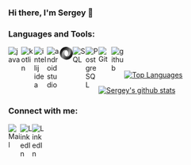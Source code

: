 ### Hi there, I'm Sergey 👋

### Languages and Tools:

[<img align="left" alt="java" width="26px" src="https://img.icons8.com/color/240/000000/java-coffee-cup-logo.png" />](https://docs.oracle.com/en/java/)
[<img align="left" alt="kotlin" width="26px" src="https://img.icons8.com/color/240/000000/kotlin.png" />](https://kotlinlang.org/)
[<img align="left" alt="intellij idea" width="26px" src="https://img.icons8.com/color/240/000000/intellij-idea.png" />](https://www.jetbrains.com/idea/)
[<img align="left" alt="android studio" width="26px" src="https://img.icons8.com/color/240/000000/android-os.png" />](https://developer.android.com/studio)
[<img align="left" alt="json" width="26px" src="https://raw.githubusercontent.com/github/explore/80688e429a7d4ef2fca1e82350fe8e3517d3494d/topics/json/json.png" />](https://www.json.org/json-en.html)
[<img align="left" alt="SQL" width="26px" src="https://img.icons8.com/color/240/000000/sql.png" />](https://www.w3schools.com/sql/sql_intro.asp#:~:text=SQL%20stands%20for%20Structured%20Query,for%20Standardization%20(ISO)%20in%201987)
[<img align="left" alt="PostgreSQL" width="26px" src="https://img.icons8.com/color/240/000000/postgresql.png" />](https://www.postgresql.org/)
[<img align="left" alt="Git" width="26px" src="https://img.icons8.com/color/240/000000/git.png" />](https://git-scm.com/)
[<img align="left" alt="github" width="26px" src="https://img.icons8.com/ios-glyphs/240/000000/github.png" />](https://github.com/)

<br />
<br />

[![Top Languages](https://github-readme-stats.vercel.app/api/top-langs/?username=sergey-levv&layout=compact)](https://github.com/anuraghazra/github-readme-stats)

[![Sergey's github stats](https://github-readme-stats.vercel.app/api?username=sergey-levv&show_icons=true)](https://github.com/anuraghazra/github-readme-stats)

### Connect with me:

[<img align="left" alt="Mail" width="24px" src="https://cdn.jsdelivr.net/npm/simple-icons@v3.12.4/icons/gmail.svg" />](mailto:siarhei.liauko@gmail.com)
[<img align="left" alt="LinkedIn" width="24px" src="https://cdn.jsdelivr.net/npm/simple-icons@v3.12.4/icons/linkedin.svg" />](https://www.linkedin.com/in/sergey-levko)
[<img align="left" alt="LinkedIn" width="24px" src="https://cdn.jsdelivr.net/npm/simple-icons@v3.12.4/icons/facebook.svg" />](https://www.facebook.com/sergey.okvel/)
